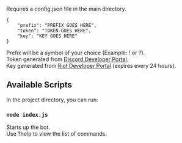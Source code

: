 Requires a config.json file in the main directory.
```
{
	"prefix": "PREFIX GOES HERE",
	"token": "TOKEN GOES HERE",
	"key": "KEY GOES HERE"
}
```
Prefix will be a symbol of your choice (Example: ! or ?).<br />
Token generated from [Discord Developer Portal](http://discord.com/developers/applications/).<br />
Key generated from [Riot Developer Portal](https://developer.riotgames.com/) (expires every 24 hours).

## Available Scripts

In the project directory, you can run:

### `node index.js`

Starts up the bot.<br />
Use ?help to view the list of commands.